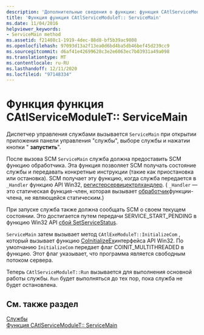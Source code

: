 ```yaml
---
description: 'Дополнительные сведения о функции: функция CAtlServiceModuleT:: ServiceMain'
title: 'Функция функция CAtlServiceModuleT:: ServiceMain'
ms.date: 11/04/2016
helpviewer_keywords:
- ServiceMain method
ms.assetid: f21408c1-1919-4dec-88d8-bf5b39ac9808
ms.openlocfilehash: 97093d13a2f13ea0d6bd4ba5db46bef45d239cc9
ms.sourcegitcommit: d6af41e42699628c3e2e6063ec7b03931a49a098
ms.translationtype: MT
ms.contentlocale: ru-RU
ms.lasthandoff: 12/11/2020
ms.locfileid: "97148334"
---
```

# <a name="catlservicemoduletservicemain-function"></a>Функция функция CAtlServiceModuleT:: ServiceMain

Диспетчер управления службами вызывается `ServiceMain` при открытии приложения панели управления "службы", выборе службы и нажатии кнопки " **запустить**".

После вызова SCM `ServiceMain` служба должна предоставить SCM функцию обработчика. Эта функция позволяет SCM получать состояние службы и передавать конкретные инструкции (такие как приостановка или остановка). SCM получает эту функцию, когда служба передается в `_Handler` функцию API Win32, [регистерсервицектрлхандлер](/windows/win32/api/winsvc/nf-winsvc-registerservicectrlhandlerw). ( `_Handler` — это статическая функция-член, которая вызывает [обработчик](../atl/reference/catlservicemodulet-class.md#handler)функции-члена, не являющейся статическим.)

При запуске служба также должна сообщать SCM о своем текущем состоянии. Это достигается путем передачи SERVICE_START_PENDING в функцию Win32 API [сбой SetServiceStatus](/windows/win32/api/winsvc/nf-winsvc-setservicestatus).

`ServiceMain` затем вызывает метод `CAtlExeModuleT::InitializeCom` , который вызывает функцию [CoInitializeEx](/windows/win32/api/combaseapi/nf-combaseapi-coinitializeex)интерфейса API Win32. По умолчанию `InitializeCom` передает флаг COINIT_MULTITHREADED в функцию. Этот флаг указывает, что программа является свободным потоком сервера.

Теперь `CAtlServiceModuleT::Run` вызывается для выполнения основной работы службы. `Run` будет выполняться до тех пор, пока служба не будет остановлена.

## <a name="see-also"></a>См. также раздел

[Службы](../atl/atl-services.md)<br/>
[Функция CAtlServiceModuleT:: ServiceMain](../atl/reference/catlservicemodulet-class.md#servicemain)
